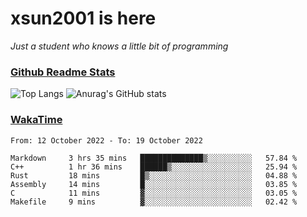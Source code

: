 # xsun2001 is here

*Just a student who knows a little bit of programming*

### [Github Readme Stats](https://github.com/anuraghazra/github-readme-stats)

![Top Langs](https://github-readme-stats.vercel.app/api/top-langs/?username=xsun2001&layout=compact&theme=radical) ![Anurag's GitHub stats](https://github-readme-stats.vercel.app/api?username=xsun2001&show_icons=true&theme=radical)

### [WakaTime](https://wakatime.com)

<!--START_SECTION:waka-->

```text
From: 12 October 2022 - To: 19 October 2022

Markdown     3 hrs 35 mins   ██████████████▒░░░░░░░░░░   57.84 %
C++          1 hr 36 mins    ██████▒░░░░░░░░░░░░░░░░░░   25.94 %
Rust         18 mins         █▒░░░░░░░░░░░░░░░░░░░░░░░   04.88 %
Assembly     14 mins         █░░░░░░░░░░░░░░░░░░░░░░░░   03.85 %
C            11 mins         ▓░░░░░░░░░░░░░░░░░░░░░░░░   03.05 %
Makefile     9 mins          ▓░░░░░░░░░░░░░░░░░░░░░░░░   02.42 %
```

<!--END_SECTION:waka-->
